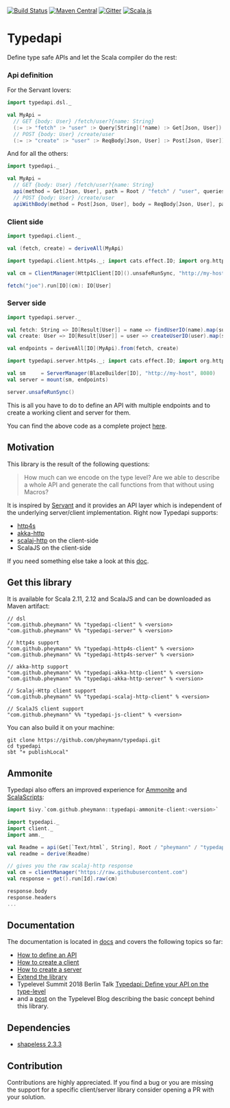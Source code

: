
[![Build Status](https://travis-ci.org/pheymann/typedapi.svg?branch=master)](https://travis-ci.org/pheymann/typedapi)
[![Maven Central](https://maven-badges.herokuapp.com/maven-central/com.github.pheymann/typedapi-client_2.12/badge.svg)](https://maven-badges.herokuapp.com/maven-central/com.github.pheymann/typedapi-client_2.12)
[![Gitter](https://badges.gitter.im/Join%20Chat.svg)](https://gitter.im/pheymann/Lobby)
[![Scala.js](https://www.scala-js.org/assets/badges/scalajs-0.6.17.svg)](https://www.scala-js.org/)

# Typedapi
Define type safe APIs and let the Scala compiler do the rest:

### Api definition
For the Servant lovers:

```Scala
import typedapi.dsl._

val MyApi = 
  // GET {body: User} /fetch/user?{name: String}
  (:= :> "fetch" :> "user" :> Query[String]('name) :> Get[Json, User]) :|:
  // POST {body: User} /create/user
  (:= :> "create" :> "user" :> ReqBody[Json, User] :> Post[Json, User])
```

And for all the others:

```Scala
import typedapi._

val MyApi =
  // GET {body: User} /fetch/user?{name: String}
  api(method = Get[Json, User], path = Root / "fetch" / "user", queries = Queries add Query[String]('name)) :|:
  // POST {body: User} /create/user
  apiWithBody(method = Post[Json, User], body = ReqBody[Json, User], path = Root / "create" / "user")
```

### Client side
```Scala
import typedapi.client._

val (fetch, create) = deriveAll(MyApi)

import typedapi.client.http4s._; import cats.effect.IO; import org.http4s.client.blaze.Http1Client

val cm = ClientManager(Http1Client[IO]().unsafeRunSync, "http://my-host", 8080)

fetch("joe").run[IO](cm): IO[User]
```

### Server side
```Scala
import typedapi.server._

val fetch: String => IO[Result[User]] = name => findUserIO(name).map(success)
val create: User => IO[Result[User]] = user => createUserIO(user).map(success)

val endpoints = deriveAll[IO](MyApi).from(fetch, create)

import typedapi.server.http4s._; import cats.effect.IO; import org.http4s.server.blaze.BlazeBuilder

val sm     = ServerManager(BlazeBuilder[IO], "http://my-host", 8080)
val server = mount(sm, endpoints)

server.unsafeRunSync()
```

This is all you have to do to define an API with multiple endpoints and to create a working client and server for them.

You can find the above code as a complete project [here](https://github.com/pheymann/typedapi/tree/master/docs/example).

## Motivation
This library is the result of the following questions:

> How much can we encode on the type level? Are we able to describe a whole API and generate the call functions from that without using Macros?

It is inspired by [Servant](https://github.com/haskell-servant/servant) and it provides an API layer which is independent of the underlying server/client implementation. Right now Typedapi supports:

  - [http4s](https://github.com/http4s/http4s)
  - [akka-http](https://github.com/akka/akka-http)
  - [scalaj-http](https://github.com/scalaj/scalaj-http) on the client-side
  - ScalaJS on the client-side

If you need something else take a look at this [doc](https://github.com/pheymann/typedapi/blob/master/docs/ExtendIt.md#write-your-own-client-backend).

## Get this library
It is available for Scala 2.11, 2.12 and ScalaJS and can be downloaded as Maven artifact:

```
// dsl
"com.github.pheymann" %% "typedapi-client" % <version>
"com.github.pheymann" %% "typedapi-server" % <version>

// http4s support
"com.github.pheymann" %% "typedapi-http4s-client" % <version>
"com.github.pheymann" %% "typedapi-http4s-server" % <version>

// akka-http support
"com.github.pheymann" %% "typedapi-akka-http-client" % <version>
"com.github.pheymann" %% "typedapi-akka-http-server" % <version>

// Scalaj-Http client support
"com.github.pheymann" %% "typedapi-scalaj-http-client" % <version>

// ScalaJS client support
"com.github.pheymann" %% "typedapi-js-client" % <version>
```

You can also build it on your machine:

```
git clone https://github.com/pheymann/typedapi.git
cd typedapi
sbt "+ publishLocal"
```

## Ammonite
Typedapi also offers an improved experience for [Ammonite](http://ammonite.io/#Ammonite-REPL) and [ScalaScripts](http://ammonite.io/#ScalaScripts):

```Scala
import $ivy.`com.github.pheymann::typedapi-ammonite-client:<version>`

import typedapi._
import client._
import amm._

val Readme = api(Get[`Text/html`, String], Root / "pheymann" / "typedapi" / "master" / "README.md")
val readme = derive(Readme)

// gives you the raw scalaj-http response
val cm = clientManager("https://raw.githubusercontent.com")
val response = get().run[Id].raw(cm)

response.body
response.headers
...
```

## Documentation
The documentation is located in [docs](https://github.com/pheymann/typedapi/blob/master/docs) and covers the following topics so far:
 - [How to define an API](https://github.com/pheymann/typedapi/blob/master/docs/ApiDefinition.md)
 - [How to create a client](https://github.com/pheymann/typedapi/blob/master/docs/ClientCreation.md)
 - [How to create a server](https://github.com/pheymann/typedapi/blob/master/docs/ServerCreation.md)
 - [Extend the library](https://github.com/pheymann/typedapi/blob/master/docs/ExtendIt.md)
 - Typelevel Summit 2018 Berlin Talk [Typedapi: Define your API on the type-level](https://github.com/pheymann/typelevel-summit-2018)
 - and a [post](https://typelevel.org/blog/2018/06/15/typedapi.html) on the Typelevel Blog describing the basic concept behind this library.

## Dependencies
 - [shapeless 2.3.3](https://github.com/milessabin/shapeless/)

## Contribution
Contributions are highly appreciated. If you find a bug or you are missing the support for a specific client/server library consider opening a PR with your solution.
